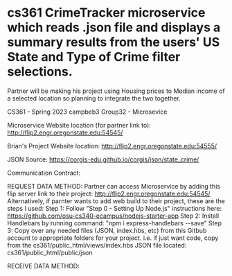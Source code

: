 # cs361 CrimeTracker microservice which reads .json file and displays a summary results from the users' US State and Type of Crime filter selections.
Partner will be making his project using Housing prices to Median income of a selected location so planning to integrate the two together.

CS361 - Spring 2023
campbeb3
Group32 - Microsevice

Microservice Website location (for partner link to): 
http://flip2.engr.oregonstate.edu:54545/

Brian's Project Website location:
http://flip2.engr.oregonstate.edu:54555/

JSON Source: https://corgis-edu.github.io/corgis/json/state_crime/

Communication Contract:

REQUEST DATA METHOD:
Partner can access Microservice by adding this flip server link to their project: http://flip2.engr.oregonstate.edu:54545/
Alternatively, if parnter wants to add web build to their project, these are the steps I used:
  Step 1: Follow "Step 0 - Setting Up Node.js" instructions here: https://github.com/osu-cs340-ecampus/nodejs-starter-app
  Step 2: Install Handlebars by running command: "npm i express-handlebars --save"
  Step 3: Copy over any needed files (JSON, index.hbs, etc) from this Gitbub account to appropriate folders for your project.
          i.e. if just want code, copy from the cs361/public_html/views/index.hbs 
          JSON file located: cs361/public_html/public/json

RECEIVE DATA METHOD:

